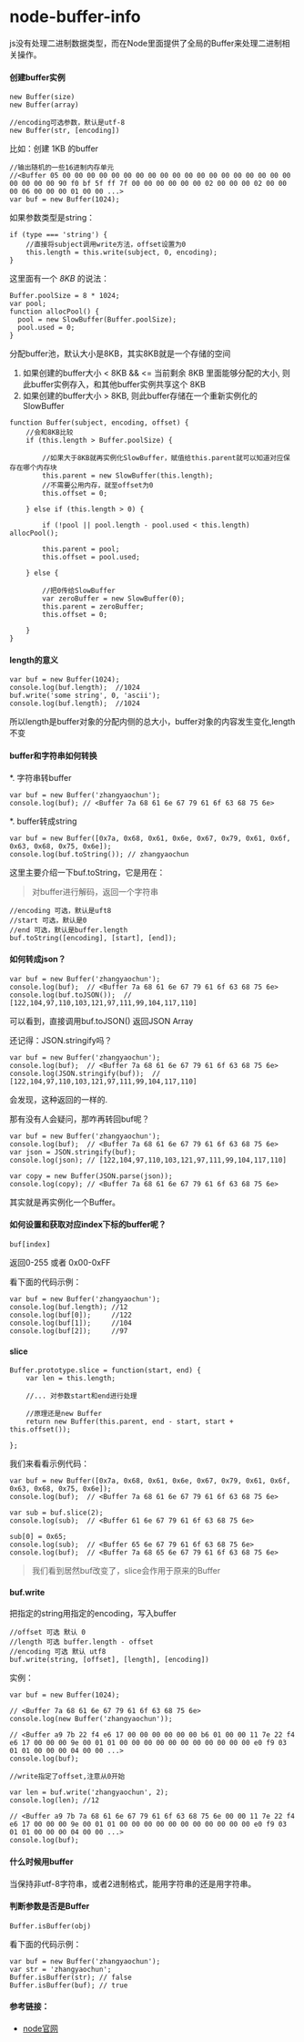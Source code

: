 node-buffer-info
================

js没有处理二进制数据类型，而在Node里面提供了全局的Buffer来处理二进制相关操作。

#### 创建buffer实例

```shell
new Buffer(size)
new Buffer(array)

//encoding可选参数，默认是utf-8
new Buffer(str, [encoding])
```

比如：创建 1KB 的buffer

```shell
//输出随机的一些16进制内存单元
//<Buffer 05 00 00 00 00 00 00 00 00 00 00 00 00 00 00 00 00 00 00 00 00 00 00 00 90 f0 bf 5f ff 7f 00 00 00 00 00 00 02 00 00 00 02 00 00 00 06 00 00 00 01 00 00 ...>
var buf = new Buffer(1024);
```

如果参数类型是string：

```shell
if (type === 'string') {
	//直接将subject调用write方法，offset设置为0
	this.length = this.write(subject, 0, encoding);
}
```




这里面有一个 *8KB* 的说法：

```shell
Buffer.poolSize = 8 * 1024;
var pool;
function allocPool() {
  pool = new SlowBuffer(Buffer.poolSize);
  pool.used = 0;
}
```

分配buffer池，默认大小是8KB，其实8KB就是一个存储的空间


1. 如果创建的buffer大小 < 8KB && <= 当前剩余 8KB 里面能够分配的大小, 则此buffer实例存入，和其他buffer实例共享这个 8KB
2. 如果创建的buffer大小 > 8KB, 则此buffer存储在一个重新实例化的SlowBuffer

```shell
function Buffer(subject, encoding, offset) {
	//会和8KB比较
	if (this.length > Buffer.poolSize) {

		//如果大于8KB就再实例化SlowBuffer，赋值给this.parent就可以知道对应保存在哪个内存块
		this.parent = new SlowBuffer(this.length);
		//不需要公用内存，就至offset为0
		this.offset = 0;

	} else if (this.length > 0) {

		if (!pool || pool.length - pool.used < this.length) allocPool();

		this.parent = pool;
		this.offset = pool.used;

	} else {

		//把0传给SlowBuffer
		var zeroBuffer = new SlowBuffer(0);
		this.parent = zeroBuffer;
      	this.offset = 0;

	}
}
```

#### length的意义

```shell
var buf = new Buffer(1024);
console.log(buf.length);  //1024
buf.write('some string', 0, 'ascii');
console.log(buf.length);  //1024
```

所以length是buffer对象的分配内侧的总大小，buffer对象的内容发生变化,length不变


#### buffer和字符串如何转换

*. 字符串转buffer

```shell
var buf = new Buffer('zhangyaochun');
console.log(buf); // <Buffer 7a 68 61 6e 67 79 61 6f 63 68 75 6e>
```

*. buffer转成string

```shell
var buf = new Buffer([0x7a, 0x68, 0x61, 0x6e, 0x67, 0x79, 0x61, 0x6f, 0x63, 0x68, 0x75, 0x6e]);
console.log(buf.toString()); // zhangyaochun
```

这里主要介绍一下buf.toString，它是用在：

> 对buffer进行解码，返回一个字符串

```shell
//encoding 可选，默认是uft8
//start 可选，默认是0
//end 可选，默认是buffer.length
buf.toString([encoding], [start], [end]);
```


#### 如何转成json？

```shell
var buf = new Buffer('zhangyaochun');
console.log(buf);  // <Buffer 7a 68 61 6e 67 79 61 6f 63 68 75 6e>
console.log(buf.toJSON());  // [122,104,97,110,103,121,97,111,99,104,117,110]
```

可以看到，直接调用buf.toJSON() 返回JSON Array

还记得：JSON.stringify吗？

```shell
var buf = new Buffer('zhangyaochun');
console.log(buf);  // <Buffer 7a 68 61 6e 67 79 61 6f 63 68 75 6e>
console.log(JSON.stringify(buf));  // [122,104,97,110,103,121,97,111,99,104,117,110]
```

会发现，这种返回的一样的.



那有没有人会疑问，那咋再转回buf呢？

```shell
var buf = new Buffer('zhangyaochun');
console.log(buf);  // <Buffer 7a 68 61 6e 67 79 61 6f 63 68 75 6e>
var json = JSON.stringify(buf);  
console.log(json); // [122,104,97,110,103,121,97,111,99,104,117,110]

var copy = new Buffer(JSON.parse(json));
console.log(copy); // <Buffer 7a 68 61 6e 67 79 61 6f 63 68 75 6e>
```

其实就是再实例化一个Buffer。



#### 如何设置和获取对应index下标的buffer呢？

```shell
buf[index]
```

返回0-255 或者 0x00-0xFF

看下面的代码示例：

```shell
var buf = new Buffer('zhangyaochun');
console.log(buf.length); //12
console.log(buf[0]);     //122 
console.log(buf[1]);     //104
console.log(buf[2]);     //97
```


#### slice

```shell
Buffer.prototype.slice = function(start, end) {
	var len = this.length;

	//... 对参数start和end进行处理

	//原理还是new Buffer
	return new Buffer(this.parent, end - start, start + this.offset());

};
```

我们来看看示例代码：

```shell
var buf = new Buffer([0x7a, 0x68, 0x61, 0x6e, 0x67, 0x79, 0x61, 0x6f, 0x63, 0x68, 0x75, 0x6e]);
console.log(buf);  // <Buffer 7a 68 61 6e 67 79 61 6f 63 68 75 6e>

var sub = buf.slice(2);
console.log(sub);  // <Buffer 61 6e 67 79 61 6f 63 68 75 6e>

sub[0] = 0x65;
console.log(sub);  // <Buffer 65 6e 67 79 61 6f 63 68 75 6e>
console.log(buf);  // <Buffer 7a 68 65 6e 67 79 61 6f 63 68 75 6e>
```

> 我们看到居然buf改变了，slice会作用于原来的Buffer



#### buf.write

把指定的string用指定的encoding，写入buffer

```shell
//offset 可选 默认 0
//length 可选 buffer.length - offset
//encoding 可选 默认 utf8
buf.write(string, [offset], [length], [encoding])
```

实例：

```shell
var buf = new Buffer(1024);

// <Buffer 7a 68 61 6e 67 79 61 6f 63 68 75 6e>
console.log(new Buffer('zhangyaochun')); 

// <Buffer a9 7b 22 f4 e6 17 00 00 00 00 00 00 b6 01 00 00 11 7e 22 f4 e6 17 00 00 00 9e 00 01 01 00 00 00 00 00 00 00 00 00 00 00 e0 f9 03 01 01 00 00 00 04 00 00 ...>
console.log(buf); 

//write指定了offset,注意从0开始

var len = buf.write('zhangyaochun', 2);
console.log(len); //12

// <Buffer a9 7b 7a 68 61 6e 67 79 61 6f 63 68 75 6e 00 00 11 7e 22 f4 e6 17 00 00 00 9e 00 01 01 00 00 00 00 00 00 00 00 00 00 00 e0 f9 03 01 01 00 00 00 04 00 00 ...>
console.log(buf);
```




#### 什么时候用buffer

当保持非utf-8字符串，或者2进制格式，能用字符串的还是用字符串。


#### 判断参数是否是Buffer

```shell
Buffer.isBuffer(obj)
```

看下面的代码示例：

```shell
var buf = new Buffer('zhangyaochun');
var str = 'zhangyaochun';
Buffer.isBuffer(str); // false
Buffer.isBuffer(buf); // true
```


#### 参考链接：

* [node官网](http://nodejs.org/api/buffer.html#buffer_buffer)





